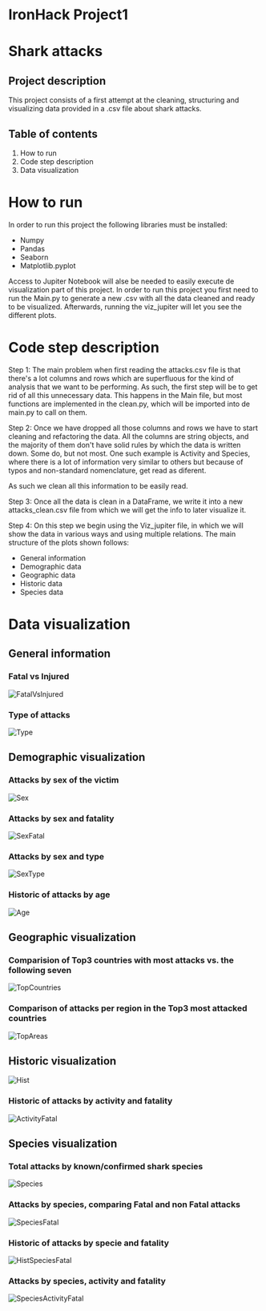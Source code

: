 # IronHack Project1

# Shark attacks

## Project description
This project consists of a first attempt at the cleaning, structuring and visualizing data provided in a .csv file about shark attacks.


## Table of contents
1. How to run
2. Code step description
3. Data visualization

# How to run
In order to run this project the following libraries must be installed:
- Numpy
- Pandas
- Seaborn
- Matplotlib.pyplot

Access to Jupiter Notebook will alse be needed to easily execute de visualization part of this project.
In order to run this project you first need to run the Main.py to generate a new .csv with all the data cleaned and ready to be visualized.
Afterwards, running the viz_jupiter will let you see the different plots.

# Code step description

Step 1:
The main problem when first reading the attacks.csv file is that there's a lot columns and rows which are superfluous for the kind of analysis that we want to be performing. As such, the first step will be to get rid of all this unnecessary data. This happens in the Main file, but most functions are implemented in the clean.py, which will be imported into de main.py to call on them.

Step 2:
Once we have dropped all those columns and rows we have to start cleaning and refactoring the data. All the columns are string objects, and the majority of them don't have solid rules by which the data is written down. Some do, but not most. One such example is Activity and Species, where there is a lot of information very similar to others but because of typos and non-standard nomenclature, get read as diferent.

As such we clean all this information to be easily read.

Step 3:
Once all the data is clean in a DataFrame, we write it into a new attacks_clean.csv file from which we will get the info to later visualize it.

Step 4: 
On this step we begin using the Viz_jupiter file, in which we will show the data in various ways and using multiple relations. The main structure of the plots shown follows:
- General information
- Demographic data
- Geographic data
- Historic data
- Species data

# Data visualization
## General information
### Fatal vs Injured
![FatalVsInjured](images/fatalvsinjured.png)

### Type of attacks
![Type](images/type.png)

## Demographic visualization
### Attacks by sex of the victim
![Sex](images/sex.png)

### Attacks by sex and fatality
![SexFatal](images/sexfatal.png)

### Attacks by sex and type
![SexType](images/sextype.png)

### Historic of attacks by age
![Age](images/age.png)

## Geographic visualization
### Comparision of Top3 countries with most attacks vs. the following seven
![TopCountries](images/topcountries.png)

### Comparison of attacks per region in the Top3 most attacked countries
![TopAreas](images/top3areas.png)

## Historic visualization
![Hist](images/historic.png)

### Historic of attacks by activity and fatality
![ActivityFatal](images/activityfatal.png)

## Species visualization
### Total attacks by known/confirmed shark species
![Species](images/species.png)

### Attacks by species, comparing Fatal and non Fatal attacks
![SpeciesFatal](images/speciesfatal.png)

### Historic of attacks by specie and fatality
![HistSpeciesFatal](images/histspeciesfatal.png)

### Attacks by species, activity and fatality
![SpeciesActivityFatal](images/speciesactivityfatal.png)